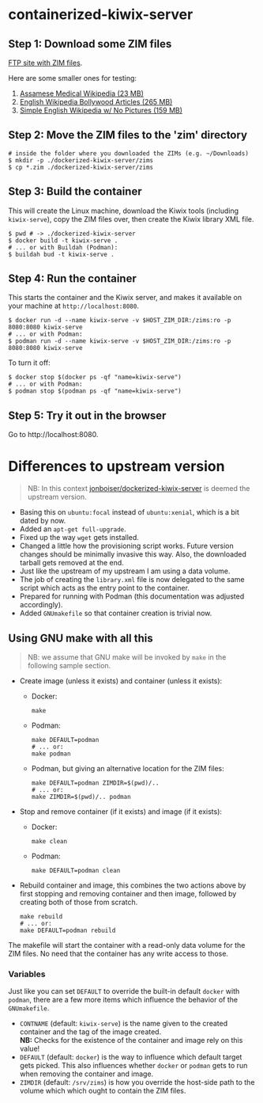 # containerized-kiwix-server

## Step 1: Download some ZIM files

[FTP site with ZIM files](https://ftp.fau.de/kiwix/zim/).

Here are some smaller ones for testing:

1. [Assamese Medical Wikipedia (23 MB)](https://ftp.fau.de/kiwix/zim/wikipedia/wikipedia_as_medicine_2017-08.zim)
1. [English Wikipedia Bollywood Articles (265 MB)](https://ftp.fau.de/kiwix/zim/wikipedia/wikipedia_en_bollywood_2017-01.zim)
1. [Simple English Wikipedia w/ No Pictures (159 MB)](https://ftp.fau.de/kiwix/zim/wikipedia/wikipedia_en_simple_all_nopic_2016-08.zim)

## Step 2: Move the ZIM files to the 'zim' directory

```shell
# inside the folder where you downloaded the ZIMs (e.g. ~/Downloads)
$ mkdir -p ./dockerized-kiwix-server/zims
$ cp *.zim ./dockerized-kiwix-server/zims
```

## Step 3: Build the container

This will create the Linux machine, download the Kiwix tools (including `kiwix-serve`), copy the ZIM files over, then create the Kiwix library XML file.

```shell
$ pwd # -> ./dockerized-kiwix-server
$ docker build -t kiwix-serve .
# ... or with Buildah (Podman):
$ buildah bud -t kiwix-serve .
```

## Step 4: Run the container

This starts the container and the Kiwix server, and makes it available on your machine at `http://localhost:8080`.

```shell
$ docker run -d --name kiwix-serve -v $HOST_ZIM_DIR:/zims:ro -p 8080:8080 kiwix-serve
# ... or with Podman:
$ podman run -d --name kiwix-serve -v $HOST_ZIM_DIR:/zims:ro -p 8080:8080 kiwix-serve
```

To turn it off:

```shell
$ docker stop $(docker ps -qf "name=kiwix-serve")
# ... or with Podman:
$ podman stop $(podman ps -qf "name=kiwix-serve")
```

## Step 5: Try it out in the browser

Go to http://localhost:8080.

# Differences to upstream version

> NB: In this context [jonboiser/dockerized-kiwix-server](https://github.com/jonboiser/dockerized-kiwix-server) is deemed the upstream version.

* Basing this on `ubuntu:focal` instead of `ubuntu:xenial`, which is a bit dated by now.
* Added an `apt-get full-upgrade`.
* Fixed up the way `wget` gets installed.
* Changed a little how the provisioning script works. Future version changes should be minimally invasive this way. Also, the downloaded tarball gets removed at the end.
* Just like the upstream of my upstream I am using a data volume.
* The job of creating the `library.xml` file is now delegated to the same script which acts as the entry point to the container.
* Prepared for running with Podman (this documentation was adjusted accordingly).
* Added `GNUmakefile` so that container creation is trivial now.

## Using GNU make with all this

> NB: we assume that GNU make will be invoked by `make` in the following sample section.

* Create image (unless it exists) and container (unless it exists):
  * Docker:  
    ```
    make
    ```
  * Podman:  
    ```
    make DEFAULT=podman
    # ... or:
    make podman
    ```
  * Podman, but giving an alternative location for the ZIM files:  
    ```
    make DEFAULT=podman ZIMDIR=$(pwd)/..
    # ... or:
    make ZIMDIR=$(pwd)/.. podman
    ```
* Stop and remove container (if it exists) and image (if it exists):

  * Docker:  
    ```
    make clean
    ```
  * Podman:  
    ```
    make DEFAULT=podman clean
    ```
* Rebuild container and image, this combines the two actions above by first stopping and removing container and then image, followed by creating both of those from scratch.  
  ```
  make rebuild
  # ... or:
  make DEFAULT=podman rebuild
  ```

The makefile will start the container with a read-only data volume for the ZIM files. No need that the container has any write access to those.

### Variables

Just like you can set `DEFAULT` to override the built-in default `docker` with `podman`, there are a few more items which influence the behavior of the `GNUmakefile`.

* `CONTNAME` (default: `kiwix-serve`) is the name given to the created container and the tag of the image created.  
  **NB:** Checks for the existence of the container and image rely on this value!
* `DEFAULT` (default: `docker`) is the way to influence which default target gets picked. This also influences whether `docker` or `podman` gets to run when removing the container and image.
* `ZIMDIR` (default: `/srv/zims`) is how you override the host-side path to the volume which which ought to contain the ZIM files.
